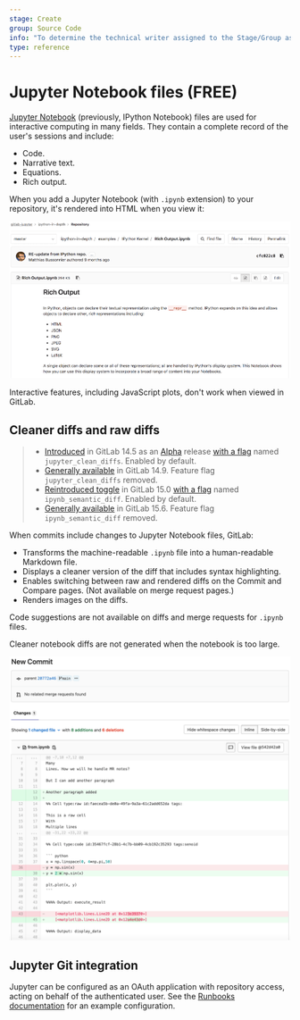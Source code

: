 ```yaml
---
stage: Create
group: Source Code
info: "To determine the technical writer assigned to the Stage/Group associated with this page, see https://about.gitlab.com/handbook/product/ux/technical-writing/#assignments"
type: reference
---
```

# Jupyter Notebook files **(FREE)**

[Jupyter Notebook](https://jupyter.org/) (previously, IPython Notebook) files are used for
interactive computing in many fields. They contain a complete record of the
user's sessions and include:

- Code.
- Narrative text.
- Equations.
- Rich output.

When you add a Jupyter Notebook (with `.ipynb` extension) to your repository,
it's rendered into HTML when you view it:

![Jupyter Notebook Rich Output](img/jupyter_notebook.png)

Interactive features, including JavaScript plots, don't work when viewed in
GitLab.

## Cleaner diffs and raw diffs

> - [Introduced](https://gitlab.com/groups/gitlab-org/-/epics/6589) in GitLab 14.5 as an [Alpha](../../../../policy/alpha-beta-support.md#experiment) release [with a flag](../../../../administration/feature_flags.md) named `jupyter_clean_diffs`. Enabled by default.
> - [Generally available](https://gitlab.com/gitlab-org/gitlab/-/merge_requests/75500) in GitLab 14.9. Feature flag `jupyter_clean_diffs` removed.
> - [Reintroduced toggle](https://gitlab.com/gitlab-org/gitlab/-/merge_requests/85079) in GitLab 15.0 [with a flag](../../../../administration/feature_flags.md) named `ipynb_semantic_diff`. Enabled by default.
> - [Generally available](https://gitlab.com/gitlab-org/gitlab/-/merge_requests/95373) in GitLab 15.6. Feature flag `ipynb_semantic_diff` removed.

When commits include changes to Jupyter Notebook files, GitLab:

- Transforms the machine-readable `.ipynb` file into a human-readable Markdown file.
- Displays a cleaner version of the diff that includes syntax highlighting.
- Enables switching between raw and rendered diffs on the Commit and Compare pages. (Not available on merge request pages.)
- Renders images on the diffs.

Code suggestions are not available on diffs and merge requests for `.ipynb` files.

Cleaner notebook diffs are not generated when the notebook is too large.

![Jupyter Notebook Clean Diff](img/jupyter_notebook_diff_v14_5.png)

## Jupyter Git integration

Jupyter can be configured as an OAuth application with repository access, acting
on behalf of the authenticated user. See the
[Runbooks documentation](../../../project/clusters/runbooks/index.md) for an
example configuration.

